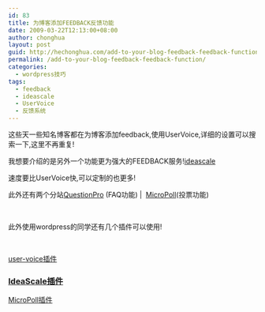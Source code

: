 ```yaml
---
id: 83
title: 为博客添加FEEDBACK反馈功能
date: 2009-03-22T12:13:00+08:00
author: chonghua
layout: post
guid: http://hechonghua.com/add-to-your-blog-feedback-feedback-function/
permalink: /add-to-your-blog-feedback-feedback-function/
categories:
  - wordpress技巧
tags:
  - feedback
  - ideascale
  - UserVoice
  - 反馈系统
---
```

这些天一些知名博客都在为博客添加feedback,使用UserVoice,详细的设置可以搜索一下,这里不再重复!

我想要介绍的是另外一个功能更为强大的FEEDBACK服务!<a href="http://www.ideascale.com/" target="_blank">ideascale</a>

<!--more-->

速度要比UserVoice快,可以定制的也更多!

此外还有两个分站[QuestionPro](http://www.questionpro.com/akira/chooseApplication.do?sessionID=abcOqinFDcoQafagXeSas&applicationName=Survey) (FAQ功能) |&#160; [MicroPoll](http://www.micropoll.com/akira/chooseApplication.do?sessionID=abcOqinFDcoQafagXeSas&applicationName=MicroPoll)(投票功能)

&#160;

此外使用wordpress的同学还有几个插件可以使用!

&#160;

<a href="http://downloads.wordpress.org/plugin/user-voice.1.3.zip" target="_blank">user-voice插件</a>

### <a href="http://downloads.wordpress.org/plugin/ideascale.1.3.zip" target="_blank">IdeaScale插件</a>

<a href="http://downloads.wordpress.org/plugin/micropoll.1.0.zip" target="_blank">MicroPoll插件</a>